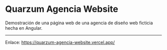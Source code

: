 # Quarzum Agencia Website
Demostración de una página web de una agencia de diseño web ficticia hecha en Angular.
***
Enlace: https://quarzum-agencia-website.vercel.app/
